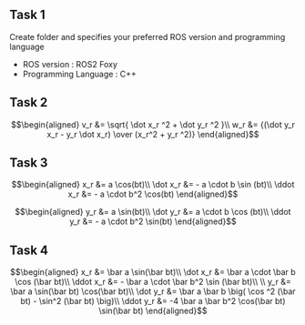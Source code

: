 ## Task 1
Create folder and specifies your preferred ROS version and programming language

- ROS version : ROS2 Foxy
- Programming Language : C++


## Task 2
$$\begin{aligned} v_r &= \sqrt{ \dot x_r ^2 + \dot y_r ^2 }\\
  w_r &= {(\dot y_r x_r - y_r \dot x_r) \over (x_r^2 + y_r ^2)}
  \end{aligned}$$


## Task 3
$$\begin{aligned} x_r &= a \cos(bt)\\ 
                  \dot x_r &= - a \cdot b \sin (bt)\\
                  \ddot x_r &= - a \cdot b^2 \cos(bt)
  \end{aligned}$$

$$\begin{aligned} y_r &= a \sin(bt)\\ 
                  \dot y_r &= a \cdot b \cos (bt)\\
                  \ddot y_r &= - a \cdot b^2 \sin(bt)
  \end{aligned}$$
  

## Task 4
$$\begin{aligned} x_r &= \bar a \sin(\bar bt)\\ 
                  \dot x_r &= \bar a \cdot \bar b \cos (\bar bt)\\
                  \ddot x_r &= - \bar a \cdot \bar b^2 \sin (\bar bt)\\
                  \\
                  y_r &= \bar a \sin(\bar bt) \cos(\bar bt)\\ 
                  \dot y_r &= \bar a \bar b \big( \cos ^2 (\bar bt) - \sin^2 (\bar bt) \big)\\
                  \ddot y_r &= -4 \bar a \bar b^2 \cos(\bar bt) \sin(\bar bt)
  \end{aligned}$$

